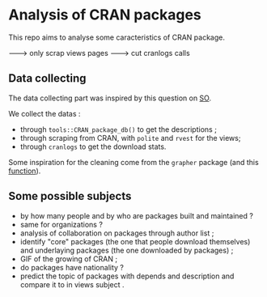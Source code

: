 # Analysis of CRAN packages

This repo aims to analyse some caracteristics of CRAN package.

---> only scrap views pages
---> cut cranlogs calls

## Data collecting

The data collecting part was inspired by this question on [SO](https://stackoverflow.com/questions/11560865/list-and-description-of-all-packages-in-cran-from-within-r).

We collect the datas :

+ through `tools::CRAN_package_db()` to get the descriptions ;
+ through scraping from CRAN, with `polite` and `rvest` for the views;
+ through `cranlogs` to get the download stats.

Some inspiration for the cleaning come from the `grapher` package (and this [function](https://github.com/JohnCoene/grapher/blob/master/R/generate.R)). 

## Some possible subjects

+ by how many people and by who are packages built and maintained ?
+ same for organizations ?
+ analysis of collaboration on packages through author list ;
+ identify "core" packages (the one that people download themselves) and underlaying packages (the one downloaded by packages) ;
+ GIF of the growing of CRAN ;
+ do packages have nationality ?
+ predict the topic of packages with depends and description and compare it to in views subject .
